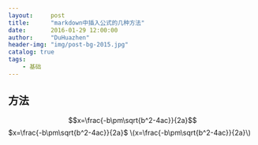 ```yaml
---
layout:     post
title:      "markdown中插入公式的几种方法"
date:       2016-01-29 12:00:00
author:     "DuHuazhen"
header-img: "img/post-bg-2015.jpg"
catalog: true
tags:
    - 基础
---
```


<script type="text/javascript" src="http://cdn.mathjax.org/mathjax/latest/MathJax.js?config=default"></script>

## 方法
$$x=\frac{-b\pm\sqrt{b^2-4ac}}{2a}$$
$x=\frac{-b\pm\sqrt{b^2-4ac}}{2a}$
\\(x=\frac{-b\pm\sqrt{b^2-4ac}}{2a}\\)

